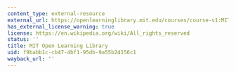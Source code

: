 ```yaml
---
content_type: external-resource
external_url: https://openlearninglibrary.mit.edu/courses/course-v1:MITx+ES.1803+2023_Fall/course/#block-v1:MITx+ES.1803+2023_Fall+type@chapter+block@pset_checkers
has_external_license_warning: true
license: https://en.wikipedia.org/wiki/All_rights_reserved
status: ''
title: MIT Open Learning Library
uid: f9babb1c-cb47-4bf1-95db-9a55b24156c1
wayback_url: ''
---
```

